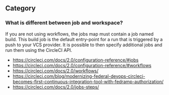 ## Category

### What is different between job and workspace?
If you are not using workflows, the jobs map must contain a job named build.
This build job is the default entry-point for a run that is triggered by a push to your VCS provider.
It is possible to then specify additional jobs and run them using the CircleCI API.
- https://circleci.com/docs/2.0/configuration-reference/#jobs
- https://circleci.com/docs/2.0/configuration-reference/#workflows
- https://circleci.com/docs/2.0/workflows/
- https://circleci.com/blog/modernizing-federal-devops-circleci-becomes-first-continuous-integration-tool-with-fedramp-authorization/
- https://circleci.com/docs/2.0/jobs-steps/
